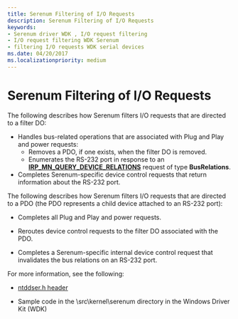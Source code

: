 ```yaml
---
title: Serenum Filtering of I/O Requests
description: Serenum Filtering of I/O Requests
keywords:
- Serenum driver WDK , I/O request filtering
- I/O request filtering WDK Serenum
- filtering I/O requests WDK serial devices
ms.date: 04/20/2017
ms.localizationpriority: medium
---
```


# Serenum Filtering of I/O Requests

The following describes how Serenum filters I/O requests that are directed to a filter DO:

- Handles bus-related operations that are associated with Plug and Play and power requests:
    -   Removes a PDO, if one exists, when the filter DO is removed.
    -   Enumerates the RS-232 port in response to an [**IRP\_MN\_QUERY\_DEVICE\_RELATIONS**](../kernel/irp-mn-query-device-relations.md) request of type **BusRelations**.
- Completes Serenum-specific device control requests that return information about the RS-232 port.

The following describes how Serenum filters I/O requests that are directed to a PDO (the PDO represents a child device attached to an RS-232 port):

- Completes all Plug and Play and power requests.

- Reroutes device control requests to the filter DO associated with the PDO.

- Completes a Serenum-specific internal device control request that invalidates the bus relations on an RS-232 port.

For more information, see the following:

- [ntddser.h header](/windows-hardware/drivers/ddi/ntddser/)

- Sample code in the \\src\\kernel\\serenum directory in the Windows Driver Kit (WDK)

